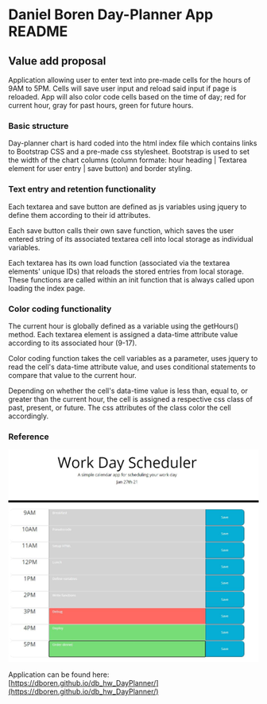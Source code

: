 # Daniel Boren Day-Planner App README

## Value add proposal

Application allowing user to enter text into pre-made cells for the hours of 9AM to 5PM. Cells will save user input and reload said input if page is reloaded. App will also color code cells based on the time of day; red for current hour, gray for past hours, green for future hours.


### Basic structure

Day-planner chart is hard coded into the html index file which contains links to Bootstrap CSS and a pre-made css stylesheet. Bootstrap is used to set the width of the chart columns (column formate: hour heading | Textarea element for user entry | save button) and border styling.


### Text entry and retention functionality

Each textarea and save button are defined as js variables using jquery to define them according to their id attributes.

Each save button calls their own save function, which saves the user entered string of its associated textarea cell into local storage as individual variables.

Each textarea has its own load function (associated via the textarea elements' unique IDs) that reloads the stored entries from local storage. These functions are called within an init function that is always called upon loading the index page.


### Color coding functionality

The current hour is globally defined as a variable using the getHours() method. Each textarea element is assigned a data-time attribute value according to its associated hour (9-17).

Color coding function takes the cell variables as a parameter, uses jquery to read the cell's data-time attribute value, and uses conditional statements to compare that value to the current hour.

Depending on whether the cell's data-time value is less than, equal to, or greater than the current hour, the cell is assigned a respective css class of past, present, or future. The css attributes of the class color the cell accordingly.


### Reference

![Screenshot of app in use](https://github.com/dboren/db_hw_DayPlanner/blob/main/Assets/DayPlannerSC.JPG?raw=true)


Application can be found here: [https://dboren.github.io/db_hw_DayPlanner/](https://dboren.github.io/db_hw_DayPlanner/)

